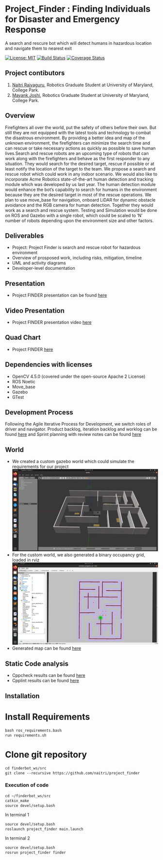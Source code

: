 # Project_Finder : Finding Individuals for Disaster and Emergency Response 
A search and rescure bot which will detect humans in hazardous location and navigate them to nearest exit

[![License: MIT](https://img.shields.io/badge/License-MIT-blue.svg)](https://opensource.org/licenses/MIT)
[![Build Status](https://app.travis-ci.com/naitri/Project_Finder.svg?branch=main)]( https://app.travis-ci.com/github/naitri/Project_Finder)
[![Coverage Status](https://coveralls.io/repos/github/naitri/Project_Finder/badge.svg?branch=main)](https://coveralls.io/github/naitri/Project_Finder?branch=main)

## Project contibutors

1) [Naitri Rajyaguru](https://github.com/naitri), Robotics Graduate Student at University of Maryland, College Park. 
2) [Mayank Joshi](https://github.com/mjoshi07), Robotics Graduate Student at University of Maryland, College Park. 

## Overview
Firefighters  all  over  the  world,  put  the  safety  of others  before  their  own.  But  still  they  are  not  equipped  with the latest tools and technology to combat the disastrous environment. By providing a better idea and map of the unknown environment, the firefighters can minimize the search time and can rescue or take necessary actions as quickly as possible to save human lives.Search and rescue  robots are  an upcoming type  of robots that can  work  along  with  the  firefighters  and  behave  as  the  first responder  to  any  situation.  They  would  search for  the  desired target,  rescue  if  possible  or  at  least  notify  the  location  of  the target to the team. We  propose  a  search  and  rescue  robot  which  could  work  in any indoor scenario. We  would also like to incorporate Acme Robotics state-of-the-art human detection and tracking module which  was  developed  by  us  last  year.  The  human  detection module  would  enhance  the  bot’s  capability  to  search  for humans in the environment because they are the desired target in  most  of  the  rescue  operations.  We  plan  to use  move_base for navigation, onboard LiDAR for dynamic obstacle avoidance and the RGB camera for human detection. Together  they  would  work  as  a  search  and  rescue  system. Testing  and  Simulation  would  be  done  on  ROS and  Gazebo with a single robot, which could be scaled to ‘N’ number of robots depending upon the environment size and other factors.

## Deliverables
* Project: Project Finder is search and rescue robot for hazardous environment
* Overview of prosposed work, including risks, mitigation, timeline
* UML and activity diagrams
* Developer-level documentation

## Presentation 
* Project FINDER presentation can be found [here](https://docs.google.com/presentation/d/1KdqD9iXE6J5zDkRmNgDRY7NPadIoZbQjSN5EO-4kMEs/edit?usp=sharing)


## Video Presentation
* Project FINDER presentation video [here](https://drive.google.com/file/d/1gQzq6BoNbDdOAPpOuSqOTfFVDBKSdtVl/view?usp=sharing)

## Quad Chart
* Project FINDER [here](https://drive.google.com/file/d/1g0yqh8zR7cWYSJqtWfk5B-Gu31Ql32A8/view?usp=sharing)

## Dependencies with licenses
* OpenCV 4.5.0 (covered under the open-source Apache 2 License)
* ROS Noetic 
* Move_base 
* Gazebo 
* GTest

## Development Process
Following the Agile Iterative Process for Development, we switch roles of driver and navigator. Product backlog, iteration backlog and worklog can be found [here](https://docs.google.com/spreadsheets/d/1rBFfK4g2CC1IsPqGAZWokGkGCv19n7TvAoxRm0TySUQ/edit?usp=sharing) and Sprint planning with review notes can be found [here](https://docs.google.com/document/d/1XgyItVMLgMgZYTeKPQwQybjKTmsq5tjbA4Ds0ETw-6w/edit?usp=sharing)

## World
* We created a custom gazebo world which could simulate the requirements for our project
![image](https://github.com/mjoshi07/project_finder/blob/dev_phase2/data/gazebo_world.png)
* For the custom world, we also generated a binary occupancy grid, loaded in rviz
![image](https://github.com/mjoshi07/project_finder/blob/dev_phase2/data/rviz_map.png)
* Generated map can be found [here](https://github.com/mjoshi07/project_finder/blob/dev_phase2/maps/)

## Static Code analysis
* Cppcheck results can be found [here](https://github.com/mjoshi07/project_finder/blob/dev_phase2/results/cppcheck.txt)
* Cpplint results can be found [here](https://github.com/mjoshi07/project_finder/blob/dev_phase2/results/cpplint.txt)

## Installation

# Install Requirements
```
bash ros_requirements.bash
run requirements.sh
```


# Clone git repository

```
cd finderbot_ws/src
git clone --recursive https://github.com/naitri/project_finder
```

### Execution of code
```
cd ~/finderbot_ws/src
catkin_make
source devel/setup.bash
```
In terminal 1
```
source devel/setup.bash
roslaunch project_finder main.launch
```
In terminal 2
```
source devel/setup.bash
rosrun project_finder finder
```





